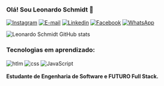 ### Olá! Sou Leonardo Schmidt 🙏
[![Instagram](https://img.shields.io/badge/Instagram-E4405F?style=for-the-badge&logo=instagram&logoColor=white)](https://intagram.com/leonardosmdt)
[![E-mail](https://img.shields.io/badge/Gmail-D14836?style=for-the-badge&logo=gmail&logoColor=white)](https://outlook.live.com/mail/0/)
[![Linkedin](https://img.shields.io/badge/LinkedIn-0077B5?style=for-the-badge&logo=linkedin&logoColor=white)](https://www.linkedin.com/in/leonardo-schmidt-a0220b221/)
[![Facebook](https://img.shields.io/badge/Facebook-1877F2?style=for-the-badge&logo=facebook&logoColor=white)](https://www.facebook.com/leonardo.schmidt.7121/)
[![WhatsApp](https://img.shields.io/badge/WhatsApp-25D366?style=for-the-badge&logo=whatsapp&logoColor=white)](https://wa.me/qr/23J5NUCY4N2SH1)

![Leonardo Schmidt GitHub stats](https://github-readme-stats.vercel.app/api?username=leonardoschmidt&show_icons=true&theme=radical)

### Tecnologias em aprendizado:
<div style="display: inline_block">
<img align="center" alt="htlm" src="https://img.shields.io/badge/HTML-239120?style=for-the-badge&logo=html5&logoColor=white"/>
<img align="center" alt="css" src="https://img.shields.io/badge/CSS-239120?&style=for-the-badge&logo=css3&logoColor=white"/>
<img align="center" alt="JavaScript" src="https://img.shields.io/badge/JavaScript-323330?style=for-the-badge&logo=javascript&logoColor=F7DF1E"/>
</div><br/>
<strong>Estudante de Engenharia de Software e FUTURO Full Stack.</strong> 
